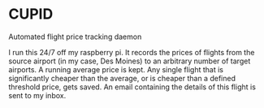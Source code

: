 # CUPID
Automated flight price tracking daemon

I run this 24/7 off my raspberry pi. It records the prices of flights from the source airport (in my case, Des Moines) to an arbitrary number of target airports. 
A running average price is kept. 
Any single flight that is significantly cheaper than the average, or is cheaper than a defined threshold price, gets saved.
An email containing the details of this flight is sent to my inbox.

